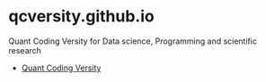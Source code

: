 # qcversity.github.io
Quant Coding Versity for Data science,  Programming and scientific research

- [Quant Coding Versity](https://qcversity.github.io/)
